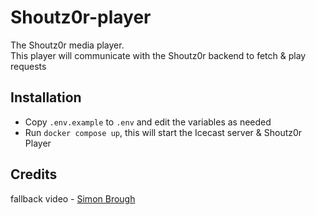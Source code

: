 # Shoutz0r-player
The Shoutz0r media player.\
This player will communicate with the Shoutz0r backend to fetch & play requests

## Installation
- Copy `.env.example` to `.env` and edit the variables as needed
- Run `docker compose up`, this will start the Icecast server & Shoutz0r Player

## Credits
fallback video - <a href="https://pixabay.com/users/EnchantedStudios-722609/">Simon Brough</a>
